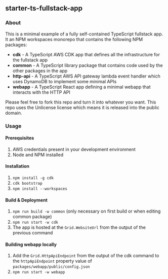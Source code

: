 ## starter-ts-fullstack-app

### About

This is a minimal example of a fully self-contained TypeScript fullstack app. It an NPM workspaces monorepo that contains the following NPM packages:

* **cdk** - A TypeScript AWS CDK app that defines all the infrastructure for the fullstack app
* **common** - A TypeScript library package that contains code used by the other packages in the app
* **http-api** - A TypeScript AWS API gateway lambda event handler which uses DynamoDB to implement some minimal APIs
* **webapp** - A TypeScript React app defining a minimal webapp that interacts with the HTTP API

Please feel free to fork this repo and turn it into whatever you want. This repo uses the Unlicense license which means it is released into the public domain.

### Usage

#### Prerequisites

1. AWS credentials present in your development environment
2. Node and NPM installed

#### Installation

1. `npm install -g cdk`
2. `cdk bootstrap`
3. `npm install --workspaces`

#### Build & Deployment

1. `npm run build -w common` (only necessary on first build or when editing common package)
2. `npm run start -w cdk`
3. The app is hosted at the `Grid.WebsiteUrl` from the output of the previous command

#### Building webapp locally

1. Add the `Grid.HttpApiEndpoint` from the output of the cdk command to the `httpApiEndpoint` property value of `packages/webapp/public/config.json`
2. `npm run start -w webapp`
